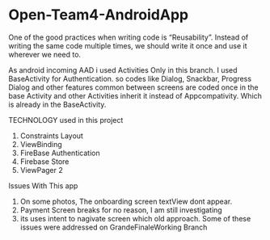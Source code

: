 # Open-Team4-AndroidApp

One of the good practices when writing code is “Reusability”. Instead of writing the same code multiple times, we should write it once and use it wherever we need to.

As android incoming AAD i used Activities Only in this branch. 
I used BaseActivity for Authentication. so codes like Dialog, Snackbar, Progress Dialog and other features common between screens are coded once in the base Activity and other Activities inherit it instead of Appcompativity. Which is already in the BaseActivity.


TECHNOLOGY used in this project

1. Constraints Layout
2. ViewBinding
3. FireBase Authentication 
4. Firebase Store 
5. ViewPager 2


Issues With This app 
1. On some photos, The onboarding screen textView dont appear. 
2. Payment Screen breaks for no reason, I am still investigating 
3. its uses intent to nagivate screen which old approach. Some of these issues were addressed on GrandeFinaleWorking Branch 
